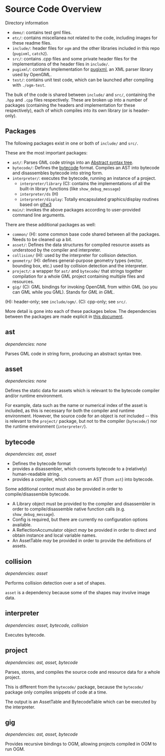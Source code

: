 # Source Code Overview

Directory information

- `demo/`: contains test gml files.
- `etc/`: contains miscellanea not related to the code, including images for these readme files.
- `include/`: header files for `ogm` and the other libraries included in this repo (`pugixml`, `catch2`).
- `src/`: contains .cpp files and some private header files for the implementations of the header files in `include/`.
- `pugixml/`: contains implementation for [pugixml](https://pugixml.org/), an XML parser library used by OpenGML.
- `test/`: contains unit test code, which can be launched after compiling with `./ogm-test`.

The bulk of the code is shared between `include/` and `src/`, containing the `.hpp` and `.cpp` files respectively. These are broken up into a number of packages (containing the headers and implementation for these respectively), each of which compiles into its own library (or is header-only).

## Packages

The following packages exist in one or both of `include/` and `src/`.

These are the most important packages:

- `ast/`: Parses GML code strings into an [Abstract syntax tree](https://en.wikipedia.org/wiki/Abstract_syntax_tree).
- `bytecode/`: Defines the [bytecode](https://en.wikipedia.org/wiki/Bytecode) format. Compiles an AST into bytecode and disassembles bytecode into string form.
- `interpreter/`: executes the bytecode, running an instance of a project.
  - `interpreter/library` (C): contains the implementations of all the built-in library functions (like `show_debug_message`)
  - `interpreter/ds` (H)
  - `interpreter/display`: Totally encapsulated graphics/display routines based on [glfw3](https://www.glfw.org/)
- `main/`: invokes the above packages according to user-provided command line arguments.

There are these additional packages as well:

- `common/` (H): some common base code shared between all the packages. Needs to be cleaned up a bit.
- `asset/`: Defines the data structures for compiled resource assets as understood by the compiler and interpreter.
- `collision/` (H): used by the interpreter for collision detection.
- `geometry/` (H): defines general-purpose geometry types (vector, bounding box, etc.) used by collision detection and the interpreter.
- `project/`: a wrapper for `ast/` and `bytecode/` that strings together compilation for a whole GML project containing multiple files and resources.
- `gig/` (C): GML bindings for invoking OpenGML from within GML (so you can GML while you GML). Stands for _GML in GML_.

(H): header-only; see `include/ogm/`.
(C): cpp-only; see `src/`.

More detail is gone into each of these packages below. The dependencies between the packages are made explicit in [this document](./PACKAGE_DEPENDENCIES.md).

## ast

_dependencies: none_

Parses GML code in string form, producing an abstract syntax tree.

## asset

_dependencies: none_

Defines the static data for assets which is relevant to the
bytecode compiler and/or runtime environment.

For example, data such as the name or numerical index of the asset is included, as this is
necessary for both the compiler and runtime environment. However, the source code for an
object is _not_ included -- this is relevant to the
`project/` package, but not to the compiler (`bytecode/`) nor the runtime environment
(`interpreter/`).

## bytecode

_dependencies: ast, asset_

- Defines the bytecode format
- provides a disassembler, which converts bytecode to a (relatively) human-readable string.
- provides a compiler, which converts an AST (from `ast`) into bytecode.

Some additional context must also be provided in order to compile/disassemble bytecode.

- A Library object must be provided to the compiler and disassembler in order to compile/disassemble
  native function calls (e.g. `show_debug_message`).
- Config is required, but there are currently no configuration options available.
- A ReflectionAccumulator object _may_ be provided in order to direct and obtain
  instance and local variable names.
- An AssetTable _may_ be provided in order to provide the definitions of assets.

## collision

_dependencies: asset_

Performs collision detection over a set of shapes.

`asset` is a dependency because some of the shapes may involve image data.

## interpreter

_dependencies: asset, bytecode, collision_

Executes bytecode.

## project

_dependencies: ast, asset, bytecode_

Parses, stores, and compiles the source code and resource data for a whole project.

This is different from the `bytecode/` package, because the `bytecode/` package
only compiles snippets of code at a time.

The output is an AssetTable and BytecodeTable which can be executed by
the interpreter.

## gig

_dependencies: ast, asset, bytecode_

Provides recursive bindings to OGM, allowing projects compiled in OGM to run OGM.
